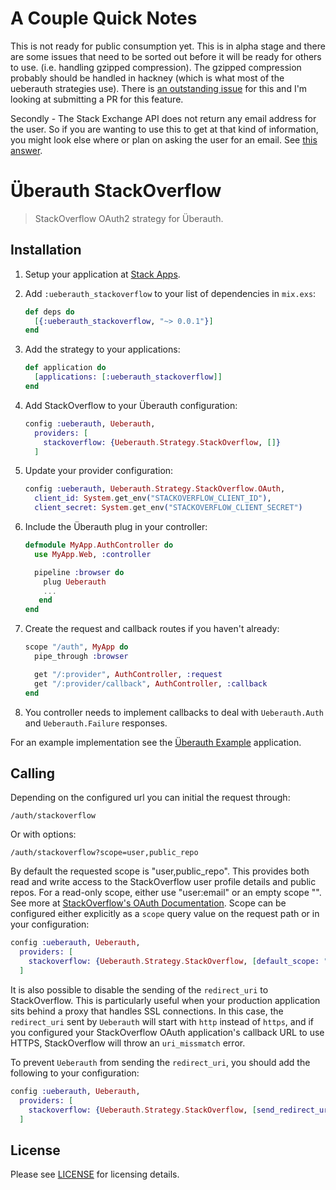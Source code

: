 # A Couple Quick Notes
This is not ready for public consumption yet. This is in
alpha stage and there are some issues that need to be sorted out before it will
be ready for others to use. (i.e. handling gzipped compression). The gzipped
compression probably should be handled in hackney (which is what most of the
ueberauth strategies use). There is [an outstanding
issue](https://github.com/benoitc/hackney/issues/155) for this and I'm looking
at submitting a PR for this feature.

Secondly - The Stack Exchange API does not return any email address for the
user. So if you are wanting to use this to get at that kind of information,
you might look else where or plan on asking the user for an email. See [this answer]( https://stackoverflow.com/questions/37026028/how-to-get-stackexchange-users-email-id-through-the-api).

# Überauth StackOverflow

> StackOverflow OAuth2 strategy for Überauth.

## Installation

1. Setup your application at [Stack Apps](https://stackapps.com/apps/oauth/register).

1. Add `:ueberauth_stackoverflow` to your list of dependencies in `mix.exs`:

    ```elixir
    def deps do
      [{:ueberauth_stackoverflow, "~> 0.0.1"}]
    end
    ```

1. Add the strategy to your applications:

    ```elixir
    def application do
      [applications: [:ueberauth_stackoverflow]]
    end
    ```

1. Add StackOverflow to your Überauth configuration:

    ```elixir
    config :ueberauth, Ueberauth,
      providers: [
        stackoverflow: {Ueberauth.Strategy.StackOverflow, []}
      ]
    ```

1.  Update your provider configuration:

    ```elixir
    config :ueberauth, Ueberauth.Strategy.StackOverflow.OAuth,
      client_id: System.get_env("STACKOVERFLOW_CLIENT_ID"),
      client_secret: System.get_env("STACKOVERFLOW_CLIENT_SECRET")
    ```

1.  Include the Überauth plug in your controller:

    ```elixir
    defmodule MyApp.AuthController do
      use MyApp.Web, :controller

      pipeline :browser do
        plug Ueberauth
        ...
       end
    end
    ```

1.  Create the request and callback routes if you haven't already:

    ```elixir
    scope "/auth", MyApp do
      pipe_through :browser

      get "/:provider", AuthController, :request
      get "/:provider/callback", AuthController, :callback
    end
    ```

1. You controller needs to implement callbacks to deal with `Ueberauth.Auth` and `Ueberauth.Failure` responses.

For an example implementation see the [Überauth Example](https://github.com/ueberauth/ueberauth_example) application.

## Calling

Depending on the configured url you can initial the request through:

    /auth/stackoverflow

Or with options:

    /auth/stackoverflow?scope=user,public_repo

By default the requested scope is "user,public\_repo". This provides both read and write access to the StackOverflow user profile details and public repos. For a read-only scope, either use "user:email" or an empty scope "". See more at [StackOverflow's OAuth Documentation](https://api.stackexchange.com/docs). Scope can be configured either explicitly as a `scope` query value on the request path or in your configuration:

```elixir
config :ueberauth, Ueberauth,
  providers: [
    stackoverflow: {Ueberauth.Strategy.StackOverflow, [default_scope: "user,public_repo,notifications"]}
  ]
```

It is also possible to disable the sending of the `redirect_uri` to StackOverflow. This is particularly useful
when your production application sits behind a proxy that handles SSL connections. In this case,
the `redirect_uri` sent by `Ueberauth` will start with `http` instead of `https`, and if you configured
your StackOverflow OAuth application's callback URL to use HTTPS, StackOverflow will throw an `uri_missmatch` error.

To prevent `Ueberauth` from sending the `redirect_uri`, you should add the following to your configuration:

```elixir
config :ueberauth, Ueberauth,
  providers: [
    stackoverflow: {Ueberauth.Strategy.StackOverflow, [send_redirect_uri: false]}
  ]
```

## License

Please see [LICENSE](https://github.com/cgorshing/ueberauth_stackoverflow/blob/master/LICENSE) for licensing details.
